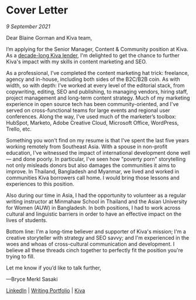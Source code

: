 # Cover Letter

*9 September 2021*

Dear Blaine Gorman and Kiva team,

I’m applying for the Senior Manager, Content & Community position at Kiva. As a [decade-long Kiva lender](https://www.kiva.org/lender/bwmerkl), I'm delighted to get the chance to further Kiva's impact with my skills in content marketing and SEO.

As a professional, I’ve completed the content marketing hat trick: freelance, agency and in-house, including both sides of the B2C/B2B coin. As with width, so with depth: I’ve worked at every level of the editorial stack, from copywriting, editing, SEO and publishing, to managing vendors, hiring staff, project management and long-term content strategy. Much of my marketing experience in open source tech has been community-oriented, and I've served on cross-functional teams for large events and regional user conferences. Along the way, I’ve used much of the marketer’s toolbox: HubSpot, Marketo, Adobe Creative Cloud, Microsoft Office, WordPress, Trello, etc. 

Something you won't find on my resume is that I've spent the last five years working remotely from Southeast Asia. With a spouse in non-profit education, I've witnessed the impact of international development done well — and done poorly. In particular, I've seen how "poverty porn" storytelling not only misleads donors but also damages the communities it aims to improve. In Thailand, Bangladesh and Myanmar, we lived and worked in communities Kiva borrowers call home. I would bring those lessons and experiences to this position.

Also during our time in Asia, I had the opportunity to volunteer as a regular writing instructor at Minmahaw School in Thailand and the Asian University for Women (AUW) in Bangladesh. In both positions, I had to work across cultural and linguistic barriers in order to have an effective impact on the lives of students.

Bottom line: I'm a long-time believer and supporter of Kiva's mission; I'm a creative storyteller with strategy and SEO savvy; and I'm experienced in the woes and whoas of cross-cultural communication and development. I believe all these threads cinch together to perfectly fit the position you're trying to fill. 

Let me know if you’d like to talk further,

—Bryce Merkl Sasaki

[LinkedIn](https://www.linkedin.com/in/bwmerkl/) | [Writing Portfolio](https://github.com/bwmerkl/Kiva/blob/main/Writing-Portfolio-Bryce-Merkl-Sasaki.md) | [Kiva](https://www.kiva.org/lender/bwmerkl)
